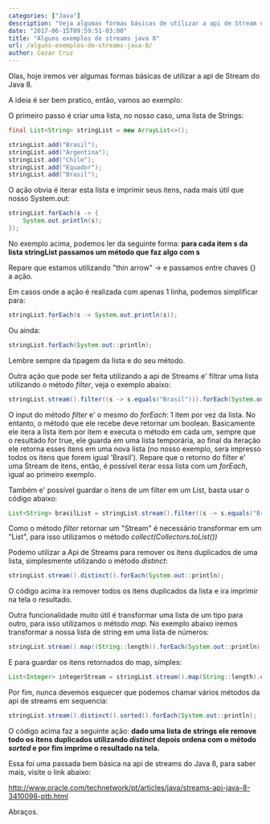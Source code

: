 ```yaml
---
categories: ["Java"]
description: "Veja algumas formas básicas de utilizar a api de Stream do Java 8"
date: "2017-06-15T09:59:51-03:00"
title: "Alguns exemplos de streams java 8"
url: /alguns-exemplos-de-streams-java-8/
author: Cezar Cruz
---
```


Olas, hoje iremos ver algumas formas básicas de utilizar a api de Stream do Java 8.

<!--more-->

A ideia é ser bem pratico, então, vamos ao exemplo:

O primeiro passo é criar uma lista, no nosso caso, uma lista de Strings:

```java
final List<String> stringList = new ArrayList<>();

stringList.add("Brasil");
stringList.add("Argentina");
stringList.add("Chile");
stringList.add("Equador");
stringList.add("Brasil");
```

O ação obvia é iterar esta lista e imprimir seus itens, nada mais útil que nosso System.out:

```java
stringList.forEach(s -> {
    System.out.println(s);
});
```

No exemplo acima, podemos ler da seguinte forma:
**para cada item s da lista stringList passamos um método que faz algo com s**

Repare que estamos utilizando "thin arrow" -> e passamos entre chaves {} a ação.

Em casos onde a ação é realizada com apenas 1 linha, podemos simplificar para:

```java
stringList.forEach(s -> System.out.println(s));
```

Ou ainda:

```java
stringList.forEach(System.out::println);
```

Lembre sempre da tipagem da lista e do seu método.

Outra ação que pode ser feita utilizando a api de Streams e' filtrar uma lista utilizando o método *filter*, veja o exemplo abaixo:

```java
stringList.stream().filter((s -> s.equals("Brasil"))).forEach(System.out::println);
```

O input do método *filter* e' o mesmo do *forEach*: 1 item por vez da lista. No entanto, o método que ele recebe deve retornar um boolean. Basicamente ele itera a lista item por item e executa o método em cada um, sempre que o resultado for true, ele guarda em uma lista temporária, ao final da iteração ele retorna esses itens em uma nova lista (no nosso exemplo, sera impresso todos os itens que forem igual 'Brasil').
Repare que o retorno do filter e' uma Stream de itens, então, é possível iterar essa lista com um *forEach*, igual ao primeiro exemplo.

Também e' possível guardar o itens de um filter em um List, basta usar o código abaixo:

```java
List<String> brasilList = stringList.stream().filter((s -> s.equals("Brasil"))).collect(Collectors.toList());
```

Como o método *filter* retornar um "Stream" é necessário transformar em um "List", para isso utilizamos o método *collect(Collectors.toList())*

Podemo utilizar a Api de Streams para remover os itens duplicados de uma lista, simplesmente utilizando o método *distinct*:

```java
stringList.stream().distinct().forEach(System.out::println);
```

O código acima ira remover todos os itens duplicados da lista e ira imprimir na tela o resultado.

Outra funcionalidade muito útil é transformar uma lista de um tipo para outro, para isso utilizamos o método *map*. No exemplo abaixo iremos transformar a nossa lista de string em uma lista de números:

```java
stringList.stream().map((String::length)).forEach(System.out::println);
```

E para guardar os itens retornados do map, simples:

```java
List<Integer> integerStream = stringList.stream().map(String::length).collect(Collectors.toList());
```

Por fim, nunca devemos esquecer que podemos chamar vários métodos da api de streams em sequencia:

```java
stringList.stream().distinct().sorted().forEach(System.out::println);
```

O código acima faz a seguinte ação: **dado uma lista de strings ele remove todo os itens duplicados utilizando *distinct* depois ordena com o método *sorted* e por fim imprime o resultado na tela.**

Essa foi uma passada bem básica na api de streams do Java 8, para saber mais, visite o link abaixo:

<http://www.oracle.com/technetwork/pt/articles/java/streams-api-java-8-3410098-ptb.html>

Abraços.